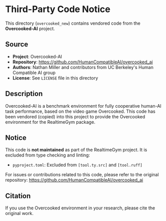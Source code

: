 # Third-Party Code Notice

This directory (`overcooked_new`) contains vendored code from the **Overcooked-AI** project.

## Source

- **Project**: Overcooked-AI
- **Repository**: https://github.com/HumanCompatibleAI/overcooked_ai
- **Authors**: Nathan Miller and contributors from UC Berkeley's Human Compatible AI group
- **License**: See `LICENSE` file in this directory

## Description

Overcooked-AI is a benchmark environment for fully cooperative human-AI task performance, based on the video game Overcooked. This code has been vendored (copied) into this project to provide the Overcooked environment for the RealtimeGym package.

## Notice

This code is **not maintained** as part of the RealtimeGym project. It is excluded from type checking and linting:
- `pyproject.toml`: Excluded from `[tool.ty.src]` and `[tool.ruff]`

For issues or contributions related to this code, please refer to the original repository: https://github.com/HumanCompatibleAI/overcooked_ai

## Citation

If you use the Overcooked environment in your research, please cite the original work.
